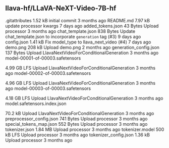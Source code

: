 ## llava-hf/LLaVA-NeXT-Video-7B-hf

.gitattributes
1.52 kB
initial commit
3 months ago
README.md
7.97 kB
update processor kwargs
7 days ago
added_tokens.json
43 Bytes
Upload processor
3 months ago
chat_template.json
838 Bytes
Update chat_template.json to incorporate `generation` tag (#3)
9 days ago
config.json
1.41 kB
Fix model_type to llava_next_video (#4)
7 days ago
demo.png
208 kB
Upload demo.png
2 months ago
generation_config.json
137 Bytes
Upload LlavaNextVideoForConditionalGeneration
3 months ago
model-00001-of-00003.safetensors

4.99 GB
LFS
Upload LlavaNextVideoForConditionalGeneration
3 months ago
model-00002-of-00003.safetensors

4.96 GB
LFS
Upload LlavaNextVideoForConditionalGeneration
3 months ago
model-00003-of-00003.safetensors

4.18 GB
LFS
Upload LlavaNextVideoForConditionalGeneration
3 months ago
model.safetensors.index.json

70.2 kB
Upload LlavaNextVideoForConditionalGeneration
3 months ago
preprocessor_config.json
741 Bytes
Upload processor
3 months ago
special_tokens_map.json
552 Bytes
Upload processor
3 months ago
tokenizer.json
1.84 MB
Upload processor
3 months ago
tokenizer.model
500 kB
LFS
Upload processor
3 months ago
tokenizer_config.json
1.36 kB
Upload processor
3 months ago
